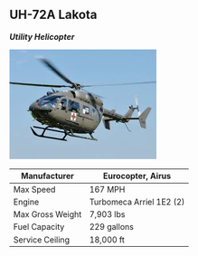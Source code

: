 ## UH-72A Lakota
_**Utility Helicopter**_

![Lakota](download-3.jpg)

| Manufacturer | Eurocopter, Airus |
| ----------- | ----------- |
|  Max Speed | 167 MPH |
| Engine |Turbomeca Arriel 1E2 (2)  |
| Max Gross Weight |  7,903 lbs |
| Fuel Capacity | 229 gallons | 
| Service Ceiling | 18,000 ft | 

